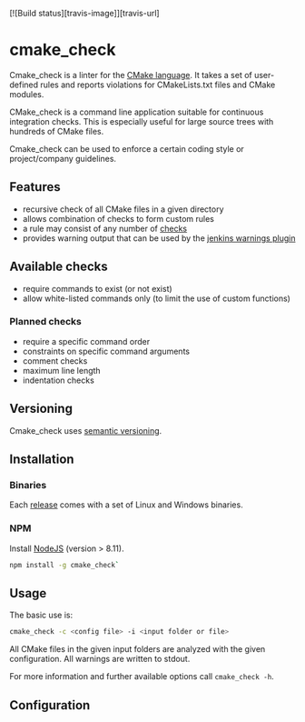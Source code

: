 [![Build status][travis-image]][travis-url]

# cmake_check
Cmake_check is a linter for the [CMake language](https://cmake.org). It takes a set of user-defined 
rules and reports violations for CMakeLists.txt files and CMake modules.

CMake_check is a command line application suitable for continuous integration checks. This is 
especially useful for large source trees with hundreds of CMake files.

Cmake_check can be used to enforce a certain coding style or project/company guidelines. 

## Features
- recursive check of all CMake files in a given directory
- allows combination of checks to form custom rules
- a rule may consist of any number of [checks](doc/Checks.md)
- provides warning output that can be used by the 
  [jenkins warnings plugin](https://wiki.jenkins.io/display/JENKINS/Warnings+Plugin)

## Available checks
- require commands to exist (or not exist)
- allow white-listed commands only (to limit the use of custom functions)

### Planned checks
- require a specific command order
- constraints on specific command arguments
- comment checks
- maximum line length
- indentation checks

## Versioning
Cmake_check uses [semantic versioning](https://semver.org/).

## Installation

### Binaries
Each [release](https://github.com/DaelDe/cmake_check/releases) comes with a set 
of Linux and Windows binaries.

### NPM
Install [NodeJS](https://nodejs.org/) (version > 8.11).
```sh
npm install -g cmake_check`
```

## Usage
The basic use is:
```sh
cmake_check -c <config file> -i <input folder or file>
```
All CMake files in the given input folders are analyzed with the given configuration.
All warnings are written to stdout.

For more information and further available options call `cmake_check -h`.

## Configuration